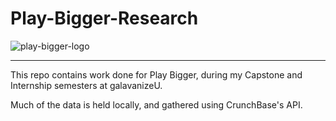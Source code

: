 # Play-Bigger-Research

![play-bigger-logo]('imgs/PlayBigger.png')

-----------------------

This repo contains work done for Play Bigger, during my Capstone and Internship semesters at galavanizeU.

Much of the data is held locally, and gathered using CrunchBase's API. 